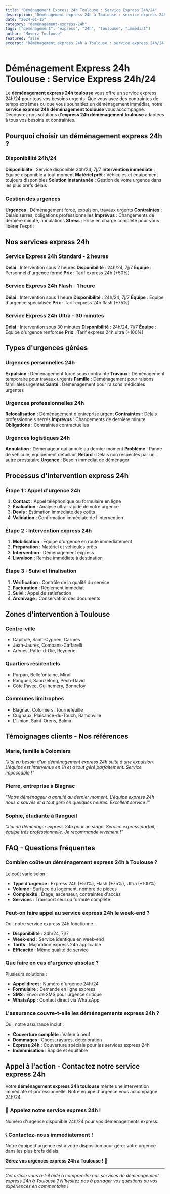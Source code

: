 ```yaml
---
title: "Déménagement Express 24h Toulouse : Service Express 24h/24"
description: "Déménagement express 24h à Toulouse : service express 24h/24. Intervention immédiate, équipe disponible, solution instantanée. Devis gratuit."
date: "2024-01-15"
category: "deménagement-express-24h"
tags: ["déménagement", "express", "24h", "toulouse", "immédiat"]
author: "Moverz Toulouse"
featured: false
excerpt: "Déménagement express 24h à Toulouse : service express 24h/24. Intervention immédiate, équipe disponible, solution instantanée."
---
```


# Déménagement Express 24h Toulouse : Service Express 24h/24

Le **déménagement express 24h toulouse** vous offre un service express 24h/24 pour tous vos besoins urgents. Que vous ayez des contraintes de temps extrêmes ou que vous souhaitiez un déménagement immédiat, notre **service express 24h déménagement toulouse** vous accompagne. Découvrez nos solutions d'**express 24h déménagement toulouse** adaptées à tous vos besoins et contraintes.

## Pourquoi choisir un déménagement express 24h ?

### Disponibilité 24h/24

**Disponibilité** : Service disponible 24h/24, 7j/7
**Intervention immédiate** : Équipe disponible à tout moment
**Matériel prêt** : Véhicules et équipement toujours disponibles
**Solution instantanée** : Gestion de votre urgence dans les plus brefs délais

### Gestion des urgences

**Urgences** : Déménagement forcé, expulsion, travaux urgents
**Contraintes** : Délais serrés, obligations professionnelles
**Imprévus** : Changements de dernière minute, annulations
**Stress** : Prise en charge complète pour vous libérer l'esprit

## Nos services express 24h

### Service Express 24h Standard - 2 heures

**Délai** : Intervention sous 2 heures
**Disponibilité** : 24h/24, 7j/7
**Équipe** : Personnel d'urgence formé
**Prix** : Tarif express 24h (+50%)

### Service Express 24h Flash - 1 heure

**Délai** : Intervention sous 1 heure
**Disponibilité** : 24h/24, 7j/7
**Équipe** : Équipe d'urgence spécialisée
**Prix** : Tarif express 24h flash (+75%)

### Service Express 24h Ultra - 30 minutes

**Délai** : Intervention sous 30 minutes
**Disponibilité** : 24h/24, 7j/7
**Équipe** : Équipe d'urgence renforcée
**Prix** : Tarif express 24h ultra (+100%)

## Types d'urgences gérées

### Urgences personnelles 24h

**Expulsion** : Déménagement forcé sous contrainte
**Travaux** : Déménagement temporaire pour travaux urgents
**Famille** : Déménagement pour raisons familiales urgentes
**Santé** : Déménagement pour raisons médicales urgentes

### Urgences professionnelles 24h

**Relocalisation** : Déménagement d'entreprise urgent
**Contraintes** : Délais professionnels serrés
**Imprévus** : Changements de dernière minute
**Obligations** : Contraintes contractuelles

### Urgences logistiques 24h

**Annulation** : Déménageur qui annule au dernier moment
**Problème** : Panne de véhicule, équipement défaillant
**Retard** : Délais non respectés par un autre prestataire
**Urgence** : Besoin immédiat de déménager

## Processus d'intervention express 24h

### Étape 1 : Appel d'urgence 24h

1. **Contact** : Appel téléphonique ou formulaire en ligne
2. **Évaluation** : Analyse ultra-rapide de votre urgence
3. **Devis** : Estimation immédiate des coûts
4. **Validation** : Confirmation immédiate de l'intervention

### Étape 2 : Intervention express 24h

1. **Mobilisation** : Équipe d'urgence en route immédiatement
2. **Préparation** : Matériel et véhicules prêts
3. **Intervention** : Déménagement express
4. **Livraison** : Remise immédiate à destination

### Étape 3 : Suivi et finalisation

1. **Vérification** : Contrôle de la qualité du service
2. **Facturation** : Règlement immédiat
3. **Suivi** : Appel de satisfaction
4. **Archivage** : Conservation des documents

## Zones d'intervention à Toulouse

### Centre-ville
- Capitole, Saint-Cyprien, Carmes
- Jean-Jaurès, Compans-Caffarelli
- Arènes, Patte-d-Oie, Reynerie

### Quartiers résidentiels
- Purpan, Bellefontaine, Mirail
- Rangueil, Saouzelong, Pech-David
- Côte Pavée, Guilheméry, Bonnefoy

### Communes limitrophes
- Blagnac, Colomiers, Tournefeuille
- Cugnaux, Plaisance-du-Touch, Ramonville
- L'Union, Saint-Orens, Balma

## Témoignages clients - Nos références

### Marie, famille à Colomiers
*"J'ai eu besoin d'un déménagement express 24h suite à une expulsion. L'équipe est intervenue en 1h et a tout géré parfaitement. Service impeccable !"*

### Pierre, entreprise à Blagnac
*"Notre déménageur a annulé au dernier moment. L'équipe express 24h nous a sauvés et a tout géré en quelques heures. Excellent service !"*

### Sophie, étudiante à Rangueil
*"J'ai dû déménager express 24h pour un stage. Service express parfait, équipe très professionnelle. Je recommande vivement !"*

## FAQ - Questions fréquentes

### Combien coûte un déménagement express 24h à Toulouse ?

Le coût varie selon :
- **Type d'urgence** : Express 24h (+50%), Flash (+75%), Ultra (+100%)
- **Volume** : Surface du logement, nombre de pièces
- **Complexité** : Étage, ascenseur, contraintes d'accès
- **Services** : Transport seul ou formule complète

### Peut-on faire appel au service express 24h le week-end ?

Oui, notre service express 24h fonctionne :
- **Disponibilité** : 24h/24, 7j/7
- **Week-end** : Service identique en week-end
- **Tarifs** : Majoration express 24h applicable
- **Efficacité** : Même qualité de service

### Que faire en cas d'urgence absolue ?

Plusieurs solutions :
- **Appel direct** : Numéro d'urgence 24h/24
- **Formulaire** : Demande en ligne express
- **SMS** : Envoi de SMS pour urgence critique
- **WhatsApp** : Contact direct via WhatsApp

### L'assurance couvre-t-elle les déménagements express 24h ?

Oui, notre assurance inclut :
- **Couverture complète** : Valeur à neuf
- **Dommages** : Chocs, rayures, détérioration
- **Express 24h** : Couverture spéciale pour les services express 24h
- **Indemnisation** : Rapide et équitable

## Appel à l'action - Contactez notre service express 24h

Votre **déménagement express 24h toulouse** mérite une intervention immédiate et professionnelle. Notre équipe d'urgence vous accompagne 24h/24.

### 🚨 **Appelez notre service express 24h !**

Numéro d'urgence disponible 24h/24 pour vos déménagements express.

### 📞 **Contactez-nous immédiatement !**

Notre équipe d'urgence est à votre disposition pour gérer votre urgence dans les plus brefs délais.

**Gérez vos urgences express 24h à Toulouse !** 🚚

---

*Cet article vous a-t-il aidé à comprendre nos services de déménagement express 24h à Toulouse ? N'hésitez pas à partager vos questions ou vos expériences en commentaire !*

